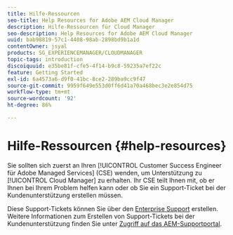 ```yaml
---
title: Hilfe-Ressourcen
seo-title: Help Resources for Adobe AEM Cloud Manager
description: Hilfe-Ressourcen für Cloud Manager
seo-description: Help Resources for Adobe AEM Cloud Manager
uuid: bab98819-57c1-4408-98ab-2898bd9b1a1d
contentOwner: jsyal
products: SG_EXPERIENCEMANAGER/CLOUDMANAGER
topic-tags: introduction
discoiquuid: e35be81f-cfe5-4f14-b9c8-59235a7ef22c
feature: Getting Started
exl-id: 6a4573a6-d9f0-41bc-8ce2-289ba9cc9f47
source-git-commit: 9959f649e553d0ff6d41a70a468bec3e2e854d75
workflow-type: tm+mt
source-wordcount: '92'
ht-degree: 86%

---
```


# Hilfe-Ressourcen {#help-resources}

Sie sollten sich zuerst an Ihren [!UICONTROL Customer Success Engineer für Adobe Managed Services] (CSE) wenden, um Unterstützung zu [!UICONTROL Cloud Manager] zu erhalten. Ihr CSE teilt Ihnen mit, ob er Ihnen bei Ihrem Problem helfen kann oder ob Sie ein Support-Ticket bei der Kundenunterstützung erstellen müssen.

Diese Support-Tickets können Sie über den [Enterprise Support](https://experienceleague.adobe.com/?lang=en&amp;support-tab=home#support) erstellen. Weitere Informationen zum Erstellen von Support-Tickets bei der Kundenunterstützung finden Sie unter [Zugriff auf das AEM-Supportportal](https://helpx.adobe.com/enterprise/using/support-and-expert-services.html).
